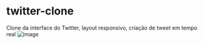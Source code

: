 # twitter-clone
Clone da interface do Twitter, layout responsivo, criação de tweet em tempo real
![image](https://user-images.githubusercontent.com/79213268/221679792-e81b24d7-7285-4346-a208-7c90ec0a46da.png)
